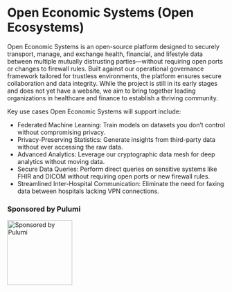 # Open Economic Systems (Open Ecosystems)

Open Economic Systems is an open-source platform designed to securely transport, manage, and exchange health, financial, and lifestyle data between multiple mutually distrusting parties—without requiring open ports or changes to firewall rules. Built against our operational governance framework tailored for trustless environments, the platform ensures secure collaboration and data integrity. While the project is still in its early stages and does not yet have a website, we aim to bring together leading organizations in healthcare and finance to establish a thriving community.

Key use cases Open Economic Systems will support include:

-   Federated Machine Learning: Train models on datasets you don’t control without compromising privacy.
-   Privacy-Preserving Statistics: Generate insights from third-party data without ever accessing the raw data.
-   Advanced Analytics: Leverage our cryptographic data mesh for deep analytics without moving data.
-   Secure Data Queries: Perform direct queries on sensitive systems like FHIR and DICOM without requiring open ports or new firewall rules.
-   Streamlined Inter-Hospital Communication: Eliminate the need for faxing data between hospitals lacking VPN connections.

### Sponsored by Pulumi

<img src="https://www.pulumi.com/images/pricing/team-oss.svg" alt="Sponsored by Pulumi" style="width:150px; height:auto;">
